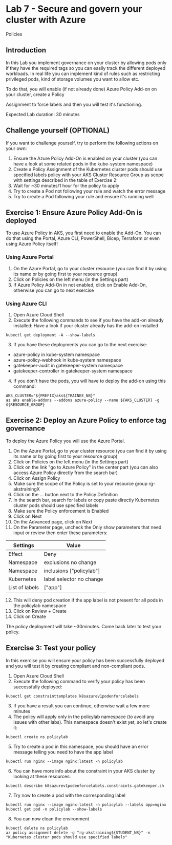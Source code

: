 # Lab 7 - Secure and govern your cluster with Azure
Policies
## Introduction

In this Lab you implement governance on your cluster by allowing pods only if they have the required tags so you can easily track the different deployed workloads. In real life you can implement kind of rules such as restricting privileged pods, kind of storage volumes you want to allow etc.

To do that, you will enable (if not already done) Azure Policy Add-on on your cluster, create a Policy

Assignment to force labels and then you will test it's functioning.

Expected Lab duration: 30 minutes

## Challenge yourself (OPTIONAL)

If you want to challenge yourself, try to perform the following actions on your own:
1. Ensure the Azure Policy Add-On is enabled on your cluster (you can have a look at some related pods in
the kube-system namespace)
2. Create a Policy Assignment of the Kubernetes cluster pods should use specified labels
policy with your AKS Cluster Resource Group as scope with settings described in the table of Exercise 2:
3. Wait for ~30 minutes/1 hour for the policy to apply
4. Try to create a Pod not following your rule and watch the error message
5. Try to create a Pod following your rule and ensure it's running well

## Exercise 1: Ensure Azure Policy Add-On is deployed
To use Azure Policy in AKS, you first need to enable the Add-On. You can do that using the Portal, Azure CLI, PowerShell, Bicep, Terraform or even using Azure Policy itself!

### Using Azure Portal
1. On the Azure Portal, go to your cluster resource (you can find it by using its name or by going first to your resource group)
2. Click on Policies on the left menu (in the Settings part)
3. If Azure Policy Add-On in not enabled, click on Enable Add-On, otherwise you can go to next exercise

### Using Azure CLI
1. Open Azure Cloud Shell
2. Execute the following commands to see if you have the add-on already installed: Have a look if your cluster already has the add-on installed

```shell
kubectl get deployment -A --show-labels
```

3. If you have these deployments you can go to the next exercise:

- azure-policy in kube-system namespace
- azure-policy-webhook in kube-system namespace
- gatekeeper-audit in gatekeeper-system namespace
- gatekeeper-controller in gatekeeper-system namespace

4. If you don't have the pods, you will have to deploy the add-on using this command:

```shell
AKS_CLUSTER="${PREFIX}aks${TRAINEE_NB}"
az aks enable-addons --addons azure-policy --name ${AKS_CLUSTER} -g ${RESOURCE_GROUP}
```

## Exercise 2: Deploy an Azure Policy to enforce tag governance

To deploy the Azure Policy you will use the Azure Portal.
1. On the Azure Portal, go to your cluster resource (you can find it by using its name or by going first to
your resource group)
2. Click on Policies on the left menu (in the Settings part)
3. Click on the link "go to Azure Policy" in the center part (you can also access Azure Policy directly from
the search bar)
4. Click on Assign Policy
5. Make sure the scope of the Policy is set to your resource group rg-akstrainingX
6. Click on the ... button next to the Policy Definition
7. In the search bar, search for labels or copy paste directly Kubernetes cluster pods should use
specified labels
8. Make sure the Policy enforcement is Enabled
9. Click on Next
10. On the Advanced page, click on Next
11. On the Parameter page, uncheck the Only show parameters that need input or review then enter these parameters:

| Settings       | Value                    |
| -------------- | ------------------------ |
| Effect         | Deny                     |
| Namespace      | exclusions no change     |
| Namespace      | inclusions ["policylab"] |
| Kubernetes     | label selector no change |
| List of labels | ["app"]                  |

12. This will deny pod creation if the app label is not present for all pods in the policylab namespace
13. Click on Review + Create
14. Click on Create

The policy deployment will take ~30minutes. Come back later to test your policy.

## Exercise 3: Test your policy
In this exercise you will ensure your policy has been successfully deployed and you will test it by creating compliant and non-compliant pods.

1. Open Azure Cloud Shell
2. Execute the following command to verify your policy has been successfully deployed:
```shell
kubectl get constrainttemplates k8sazurev1podenforcelabels
```

3. If you have a result you can continue, otherwise wait a few more minutes
4. The policy will apply only in the policylab namespace (to avoid any issues with other labs). This namespace doesn't exist yet, so let's create it:

```shell
kubectl create ns policylab
```
5. Try to create a pod in this namespace, you should have an error message telling you need to have the app label

```shell
kubectl run nginx --image nginx:latest -n policylab
```

6. You can have more info about the constraint in your AKS cluster by looking at these resources:
```shell
kubectl describe k8sazurev1podenforcelabels.constraints.gatekeeper.sh
```

7. Try now to create a pod with the corresponding label

```shell
kubectl run nginx --image nginx:latest -n policylab --labels app=nginx
kubectl get pod -n policylab --show-labels
```

8. You can now clean the environment

```shell
kubectl delete ns policylab
az policy assignment delete -g "rg-akstraining${STUDENT_NB}" -n "Kubernetes cluster pods should use specified labels"
```